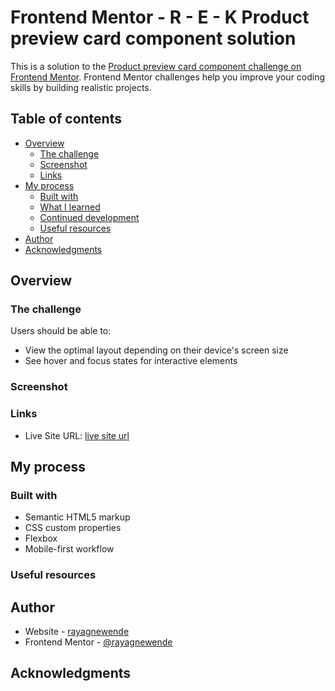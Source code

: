 # Frontend Mentor - R - E - K Product preview card component solution

This is a solution to the [Product preview card component challenge on Frontend Mentor](https://www.frontendmentor.io/challenges/product-preview-card-component-GO7UmttRfa). Frontend Mentor challenges help you improve your coding skills by building realistic projects.

## Table of contents

- [Overview](#overview)
  - [The challenge](#the-challenge)
  - [Screenshot](#screenshot)
  - [Links](#links)
- [My process](#my-process)
  - [Built with](#built-with)
  - [What I learned](#what-i-learned)
  - [Continued development](#continued-development)
  - [Useful resources](#useful-resources)
- [Author](#author)
- [Acknowledgments](#acknowledgments)

## Overview

### The challenge

Users should be able to:

- View the optimal layout depending on their device's screen size
- See hover and focus states for interactive elements

### Screenshot

### Links

- Live Site URL: [live site url](https://product-card-component-rek.netlify.app)

## My process

### Built with

- Semantic HTML5 markup
- CSS custom properties
- Flexbox
- Mobile-first workflow

### Useful resources

## Author

- Website - [rayagnewende](https://www.frontendmentor.io/profile/rayagnewende)
- Frontend Mentor - [@rayagnewende](https://www.frontendmentor.io/profile/rayagnewende)

## Acknowledgments
